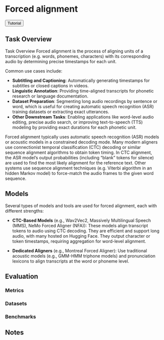 # Forced alignment

<button class="tutorial-button" onclick="window.location.href='https://github.com/sensein/senselab/blob/main/tutorials/audio/forced_alignment.ipynb'">Tutorial</button>

## Task Overview
Task Overview
Forced alignment is the process of aligning units of a transcription (e.g. words, phonemes, characters) with its corresponding audio by determining precise timestamps for each unit​.

Common use cases include:
- **Subtitling and Captioning**: Automatically generating timestamps for subtitles or closed captions in videos​.
- **Linguistic Annotation**: Providing time-aligned transcripts for phonetic research or language documentation​.
- **Dataset Preparation**: Segmenting long audio recordings by sentence or word, which is useful for creating automatic speech recognition (ASR) training datasets or extracting exact utterances​.
- **Other Downstream Tasks**: Enabling applications like word-level audio editing, precise audio search, or improving text-to-speech (TTS) modeling by providing exact durations for each phonetic unit​.

Forced alignment typically uses automatic speech recognition (ASR) models or acoustic models in a constrained decoding mode. Many modern aligners use connectionist temporal classification (CTC) decoding or similar sequence alignment algorithms to obtain token timing. In CTC alignment, the ASR model’s output probabilities (including “blank” tokens for silence) are used to find the most likely alignment for the reference text​. Other systems use sequence alignment techniques (e.g. Viterbi algorithm in an hidden Markov model) to force-match the audio frames to the given word sequence​.

## Models
Several types of models and tools are used for forced alignment, each with different strengths:

- **CTC-Based Models** (e.g., Wav2Vec2, Massively Multilingual Speech (MMS), NeMo Forced Aligner (NFA)): These models align transcript tokens to audio using CTC decoding. They are efficient and support long audio, with many hosted on Hugging Face. They output character or token timestamps, requiring aggregation for word-level alignment.

- **Dedicated Aligners** (e.g., Montreal Forced Aligner):
Use traditional acoustic models (e.g., GMM-HMM triphone models) and pronunciation lexicons to align transcripts at the word or phoneme level.

## Evaluation
### Metrics
### Datasets
### Benchmarks
## Notes
